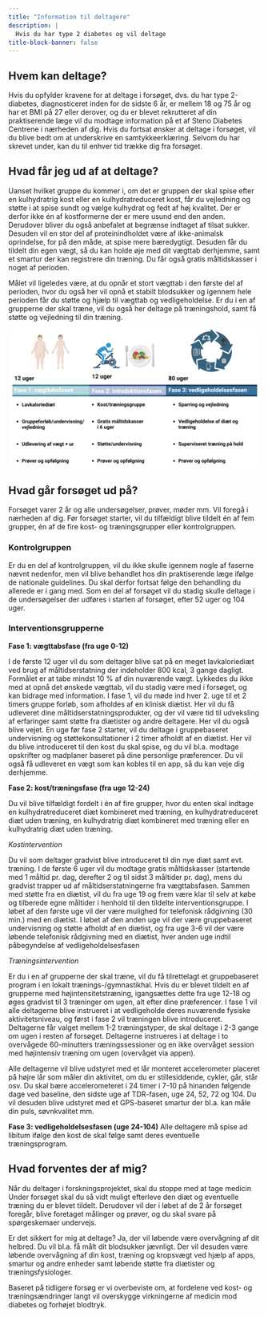 ```yaml
---
title: "Information til deltagere"
description: |
  Hvis du har type 2 diabetes og vil deltage
title-block-banner: false
---
```


## Hvem kan deltage?

Hvis du opfylder kravene for at deltage i forsøget, dvs. du har type 2-diabetes, diagnosticeret inden for de sidste 6 år, er mellem 18 og 75 år og har et BMI på 27 eller derover, og du er blevet rekrutteret af din praktiserende læge vil du modtage information på et af Steno Diabetes Centrene i nærheden af dig. Hvis du fortsat ønsker at deltage i forsøget, vil du blive bedt om at underskrive en samtykkeerklæring. Selvom du har skrevet under, kan du til enhver tid trække dig fra forsøget.

## Hvad får jeg ud af at deltage?

Uanset hvilket gruppe du kommer i, om det er gruppen der skal spise efter en kulhydratrig kost eller en kulhydratreduceret kost, får du vejledning og støtte i at spise sundt og vælge kulhydrat og fedt af høj kvalitet. Der er derfor ikke én af kostformerne der er mere usund end den anden. Derudover bliver du også anbefalet at begrænse indtaget af tilsat sukker. Desuden vil en stor del af proteinindholdet være af ikke-animalsk oprindelse, for på den måde, at spise mere bæredygtigt. Desuden får du tildelt din egen vægt, så du kan holde øje med dit vægttab derhjemme, samt et smartur der kan registrere din træning. Du får også gratis måltidskasser i noget af perioden.

Målet vil ligeledes være, at du opnår et stort vægttab i den første del af perioden, hvor du også her vil opnå et stabilt blodsukker og igennem hele perioden får du støtte og hjælp til vægttab og vedligeholdelse. Er du i en af grupperne der skal træne, vil du også her deltage på træningshold, samt få støtte og vejledning til din træning. 

![Studiedesign](/images/participant-benefits.png) 

## Hvad går forsøget ud på?

Forsøget varer 2 år og alle undersøgelser, prøver, møder mm. Vil foregå i nærheden af dig. Før forsøget starter, vil du tilfældigt blive tildelt én af fem grupper, én af de fire kost- og træningsgrupper eller kontrolgruppen. 

### Kontrolgruppen

Er du en del af kontrolgruppen, vil du ikke skulle igennem nogle af faserne nævnt nedenfor, men vil blive behandlet hos din praktiserende læge ifølge de nationale guidelines. Du skal derfor fortsat følge den behandling du allerede er i gang med. Som en del af forsøget vil du stadig skulle deltage i de undersøgelser der udføres i starten af forsøget, efter 52 uger og 104 uger. 

### Interventionsgrupperne

**Fase 1: vægttabsfase (fra uge 0-12)**

I de første 12 uger vil du som deltager blive sat på en meget lavkaloriediæt ved brug af måltidserstatning der indeholder 800 kcal, 3 gange dagligt. Formålet er at tabe mindst 10 % af din nuværende vægt. Lykkedes du ikke med at opnå det ønskede vægttab, vil du stadig være med i forsøget, og kan bidrage med information. I fase 1, vil du møde ind hver 2. uge til et 2 timers gruppe forløb, som afholdes af en klinisk diætist. Her vil du få udleveret dine måltidserstatningsprodukter, og der vil være tid til udveksling af erfaringer samt støtte fra diætister og andre deltagere. Her vil du også blive vejet. En uge før fase 2 starter, vil du deltage i gruppebaseret undervisning og støttekonsultationer i 2 timer afholdt af en diætist. Her vil du blive introduceret til den kost du skal spise, og du vil bl.a. modtage opskrifter og madplaner baseret på dine personlige præferencer. Du vil også få udleveret en vægt som kan kobles til en app, så du kan veje dig derhjemme. 

**Fase 2: kost/træningsfase (fra uge 12-24)**

Du vil blive tilfældigt fordelt i én af fire grupper, hvor du enten skal indtage en kulhydratreduceret diæt kombineret med træning, en kulhydratreduceret diæt uden træning, en kulhydratrig diæt kombineret med træning eller en kulhydratrig diæt uden træning. 

*Kostintervention*

Du vil som deltager gradvist blive introduceret til din nye diæt samt evt. træning. I de første 6 uger vil du modtage gratis måltidskasser (startende med 1 måltid pr. dag, derefter 2 og til sidst 3 måltider pr. dag), mens du gradvist trapper ud af måltidserstatningerne fra vægttabsfasen. Sammen med støtte fra en diætist, vil du fra uge 19 og frem være klar til selv at købe og tilberede egne måltider i henhold til den tildelte interventionsgruppe. I løbet af den første uge vil der være mulighed for telefonisk rådgivning (30 min.) med en diætist. I løbet af den anden uge vil der være gruppebaseret undervisning og støtte afholdt af en diætist, og fra uge 3-6 vil der være løbende telefonisk rådgivning med en diætist, hver anden uge indtil påbegyndelse af vedligeholdelsesfasen

*Træningsintervention*

Er du i en af grupperne der skal træne, vil du få tilrettelagt et gruppebaseret program i en lokalt trænings-/gymnastikhal. Hvis du er blevet tildelt en af grupperne med højintensitetstræning, igangsættes dette fra uge 12-18 og øges gradvist til 3 træninger om ugen, alt efter dine præferencer. I fase 1 vil alle deltagerne blive instrueret i at vedligeholde deres nuværende fysiske aktivitetsniveau, og først i fase 2 vil træningen blive introduceret. Deltagerne får valget mellem 1-2 træningstyper, de skal deltage i 2-3 gange om ugen i resten af forsøget. Deltagerne instrueres i at deltage i to overvågede 60-minutters træningssessioner og en ikke overvåget session med højintensiv træning om ugen (overvåget via appen).

Alle deltagerne vil blive udstyret med et lår monteret accelerometer placeret på højre lår som måler din aktivitet, om du er stillesiddende, cykler, går, står osv. Du skal bære accelerometeret i 24 timer i 7-10 på hinanden følgende dage ved baseline, den sidste uge af TDR-fasen, uge 24, 52, 72 og 104. Du vil desuden blive udstyret med et GPS-baseret smartur der bl.a. kan måle din puls, søvnkvalitet mm. 

**Fase 3: vedligeholdelsesfasen (uge 24-104)**
Alle deltagere må spise ad libitum ifølge den kost de skal følge samt deres eventuelle træningsprogram. 

## Hvad forventes der af mig?

Når du deltager i forskningsprojektet, skal du stoppe med at tage medicin Under forsøget skal du så vidt muligt efterleve den diæt og eventuelle træning du er blevet tildelt. Derudover vil der i løbet af de 2 år forsøget foregår, blive foretaget målinger og prøver, og du skal svare på spørgeskemaer undervejs. 

Er det sikkert for mig at deltage?
Ja, der vil løbende være overvågning af dit helbred. Du vil bl.a. få målt dit blodsukker jævnligt.  Der vil desuden være løbende overvågning af din kost, træning og kropsvægt ved hjælp af apps, smartur og andre enheder samt løbende støtte fra diætister og træningsfysiologer. 

Baseret på tidligere forsøg er vi overbeviste om, at fordelene ved kost- og træningsændringer langt vil overskygge virkningerne af medicin mod diabetes og forhøjet blodtryk.

